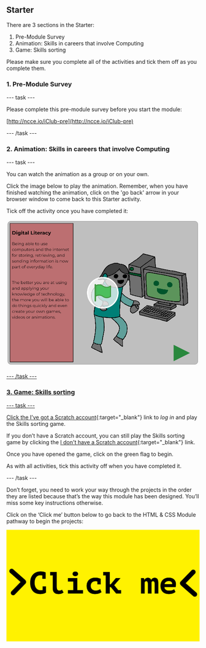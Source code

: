 ## Starter

There are 3 sections in the Starter:
1. Pre-Module Survey
2. Animation: Skills in careers that involve Computing
3. Game: Skills sorting

Please make sure you complete all of the activities and tick them off as you complete them.

### 1. Pre-Module Survey

--- task ---

Please complete this pre-module survey before you start the module:

[http://ncce.io/iClub-pre](http://ncce.io/iClub-pre)

--- /task ---

### 2. Animation: Skills in careers that involve Computing

--- task ---

You can watch the animation as a group or on your own. 

Click the image below to play the animation. Remember, when you have finished watching the animation, click on the 'go back' arrow in your browser window to come back to this Starter activity. 

Tick off the activity once you have completed it:

<a href="https://scratch.mit.edu/projects/325793079">
<img src="images/animation.png">

--- /task ---

### 3. Game: Skills sorting

--- task ---

Click the [I’ve got a Scratch account](https://scratch.mit.edu/projects/326271794){:target="_blank"} link to _log in_ and play the Skills sorting game. 

If you don’t have a Scratch account, you can still play the Skills sorting game by clicking the [I don't have a Scratch account](https://scratch.mit.edu/projects/326271944){:target="_blank"} link. 

Once you have opened the game, click on the green flag to begin.

As with all activities, tick this activity off when you have completed it.

--- /task ---

Don’t forget, you need to work your way through the projects in the order they are listed because that’s the way this module has been designed. You’ll miss some key instructions otherwise. 

Click on the ‘Click me’ button below to go back to the HTML & CSS Module pathway to begin the projects:

<a href="https://codeclub.org/en/html1">
<img src="images/Clickme.png">

